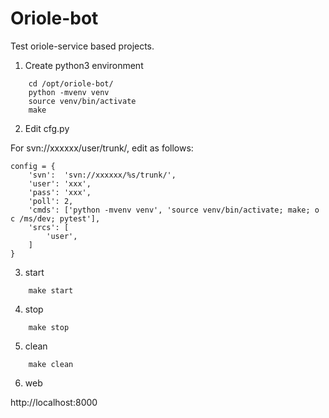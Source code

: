# Oriole-bot 

Test oriole-service based projects.

1. Create python3 environment
```
    cd /opt/oriole-bot/
    python -mvenv venv
    source venv/bin/activate
    make
```

2. Edit cfg.py 

For svn://xxxxxx/user/trunk/, edit as follows:
```
config = {
    'svn':  'svn://xxxxxx/%s/trunk/',
    'user': 'xxx',
    'pass': 'xxx',
    'poll': 2,
    'cmds': ['python -mvenv venv', 'source venv/bin/activate; make; o c /ms/dev; pytest'],
    'srcs': [
        'user',
    ]
}
```

3. start 
```
    make start
```

4. stop
```
    make stop
```

5. clean
```
    make clean
```

6. web

http://localhost:8000
